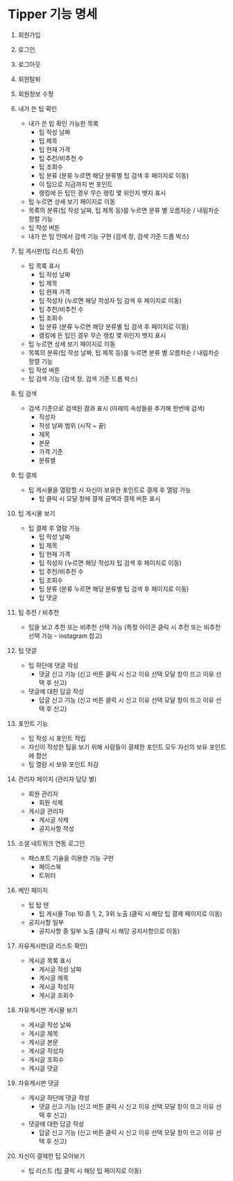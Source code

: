 # Tipper 기능 명세

1. 회원가입
2. 로그인
3. 로그아웃
4. 회원탈퇴
5. 회원정보 수정
6. 내가 쓴 팁 확인
	* 내가 쓴 팁 확인 가능한 목록 
		* 팁 작성 날짜
		* 팁 제목
		* 팁 현재 가격
		* 팁 추천/비추천 수
		* 팁 조회수
		* 팁 분류 (분류 누르면 해당 분류별 팁 검색 후 페이지로 이동)
		* 이 팁으로 지금까지 번 포인트
		* 랭킹에 든 팁인 경우 무슨 랭킹 몇 위인지 뱃지 표시
	* 팁 누르면 상세 보기 페이지로 이동
	* 목록의 분류(팁 작성 날짜, 팁 제목 등)를 누르면 분류 별 오름차순 / 내림차순 정렬 기능
	* 팁 작성 버튼
	* 내가 쓴 팁 안에서 검색 기능 구현 (검색 창, 검색 기준 드롭 박스)
7. 팁 게시판(팁 리스트 확인)
	* 팁 목록 표시
		* 팁 작성 날짜
		* 팁 제목
		* 팁 현재 가격
		* 팁 작성자 (누르면 해당 작성자 팁 검색 후 페이지로 이동)
		* 팁 추천/비추천 수
		* 팁 조회수
		* 팁 분류 (분류 누르면 해당 분류별 팁 검색 후 페이지로 이동)
		* 랭킹에 든 팁인 경우 무슨 랭킹 몇 위인지 뱃지 표시
	* 팁 누르면 상세 보기 페이지로 이동
	* 목록의 분류(팁 작성 날짜, 팁 제목 등)를 누르면 분류 별 오름차순 / 내림차순 정렬 기능
	* 팁 작성 버튼
	* 팁 검색 기능 (검색 창, 검색 기준 드롭 박스)
8. 팁 검색
	* 검색 기준으로 검색된 결과 표시 (아래의 속성들을 추가해 한번에 검색)
		* 작성자
		* 작성 날짜 범위 (시작 ~ 끝)
		* 제목
		* 본문
		* 가격 기준
		* 분류별
9. 팁 결제
	* 팁 게시물을 열람할 시 자신이 보유한 포인트로 결제 후 열람 가능
		* 팁 클릭 시 모달 창에 결제 금액과 결제 버튼 표시
10. 팁 게시물 보기
	* 팁 결제 후 열람 가능
		* 팁 작성 날짜
		* 팁 제목
		* 팁 현재 가격
		* 팁 작성자 (누르면 해당 작성자 팁 검색 후 페이지로 이동)
		* 팁 추천/비추천 수
		* 팁 조회수
		* 팁 분류 (분류 누르면 해당 분류별 팁 검색 후 페이지로 이동)
		* 팁 댓글
11. 팁 추천 / 비추천
	* 팁을 보고 추천 또는 비추천 선택 가능 (특정 아이콘 클릭 시 추천 또는 비추천 선택 가능 - instagram 참고)
12. 팁 댓글
	* 팁 하단에 댓글 작성
		* 댓글 신고 기능 (신고 버튼 클릭 시 신고 이유 선택 모달 창이 뜨고 이유 선택 후 신고)
	* 댓글에 대한 답글 작성
		* 답글 신고 기능 (신고 버튼 클릭 시 신고 이유 선택 모달 창이 뜨고 이유 선택 후 신고)

13. 포인트 기능
	* 팁 작성 시 포인트 적립
	* 자신이 작성한 팁을 보기 위해 사람들이 결제한 포인트 모두 자신의 보유 포인트에 합산
	* 팁 열람 시 보유 포인트 차감
14. 관리자 페이지 (관리자 담당 별)
	* 회원 관리자
		* 회원 삭제
	* 게시글 관리자
		* 게시글 삭제
		* 공지사항 작성
15. 소셜 네트워크 연동 로그인
	* 패스포트 기술을 이용한 기능 구현
		* 페이스북
		* 트위터
16. 메인 페이지
	* 팁 탑 텐
		* 팁 게시물 Top 10 중 1, 2, 3위 노출 (클릭 시 해당 팁 결제 페이지로 이동)
	* 공지사항 일부
		* 공지사항 중 일부 노출 (클릭 시 해당 공지사항으로 이동)
17. 자유게시판(글 리스트 확인)
	* 게시글 목록 표시
		* 게시글 작성 날짜
		* 게시글 제목
		* 게시글 작성자
		* 게시글 조회수
18. 자유게시판 게시물 보기
	* 게시글 작성 날짜
	* 게시글 제목
	* 게시글 본문
	* 게시글 작성자
	* 게시글 조회수
	* 게시글 댓글
19. 자유게시판 댓글
	* 게시글 하단에 댓글 작성
		* 댓글 신고 기능 (신고 버튼 클릭 시 신고 이유 선택 모달 창이 뜨고 이유 선택 후 신고)
	* 댓글에 대한 답글 작성
		* 답글 신고 기능 (신고 버튼 클릭 시 신고 이유 선택 모달 창이 뜨고 이유 선택 후 신고)
20. 자신이 결제한 팁 모아보기
	* 팁 리스트 (팁 클릭 시 해당 팁 페이지로 이동)
